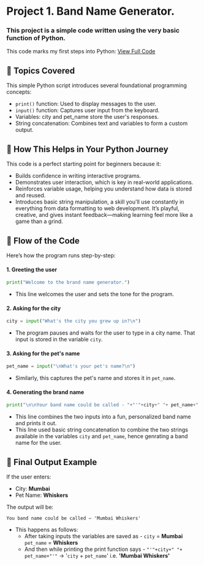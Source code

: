 # Project 1. Band Name Generator.

### This project is a simple code written using the very basic function of Python.
This code marks my first steps into Python:
[View Full Code](code.py)

## 🧠 Topics Covered
This simple Python script introduces several foundational programming concepts:
- `print()` function: Used to display messages to the user.
- `input()` function: Captures user input from the keyboard.
- Variables: city and pet_name store the user's responses.
- String concatenation: Combines text and variables to form a custom output.

## 🚀 How This Helps in Your Python Journey
This code is a perfect starting point for beginners because it:
- Builds confidence in writing interactive programs.
- Demonstrates user interaction, which is key in real-world applications.
- Reinforces variable usage, helping you understand how data is stored and reused.
- Introduces basic string manipulation, a skill you'll use constantly in everything from data formatting to web development.
It’s playful, creative, and gives instant feedback—making learning feel more like a game than a grind.

## 🔄 Flow of the Code
Here’s how the program runs step-by-step:

#### 1. Greeting the user
```python
print("Welcome to the brand name generator.")
```
- This line welcomes the user and sets the tone for the program.

#### 2. Asking for the city
```python
city = input("What's the city you grew up in?\n")
```
- The program pauses and waits for the user to type in a city name. That input is stored in the variable `city`.

#### 3. Asking for the pet's name
```python
pet_name = input("\nWhat's your pet's name?\n")
```
- Similarly, this captures the pet's name and stores it in `pet_name`.

#### 4. Generating the brand name
```python
print("\n\nYour band name could be called - "+"'"+city+" "+ pet_name+"'")
```
- This line combines the two inputs into a fun, personalized band name and prints it out.
- This line used basic string concatenation to combine the two strings available in the variables `city` and `pet_name`, hence genrating a band name for the user.

## 🎸 Final Output Example

If the user enters:

- City: **Mumbai**
- Pet Name: **Whiskers**

The output will be:

```text
You band name could be called – 'Mumbai Whiskers'
```
- This happens as follows:
  * After taking inputs the variables are saved as -
    `city` = **Mumbai**
    `pet_name` = **Whiskers**
  * And then while printing the print function says - `"'"+city+" "+ pet_name+"'"` -> '`city` + `pet_name`' i.e. **'Mumbai Whiskers'**
